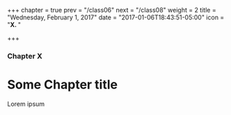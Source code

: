 +++
chapter = true
prev = "/class06"
next = "/class08"
weight = 2
title = "Wednesday, February 1, 2017"
date = "2017-01-06T18:43:51-05:00"
icon = "<b>X. </b>"

+++

### Chapter X

# Some Chapter title

Lorem ipsum
